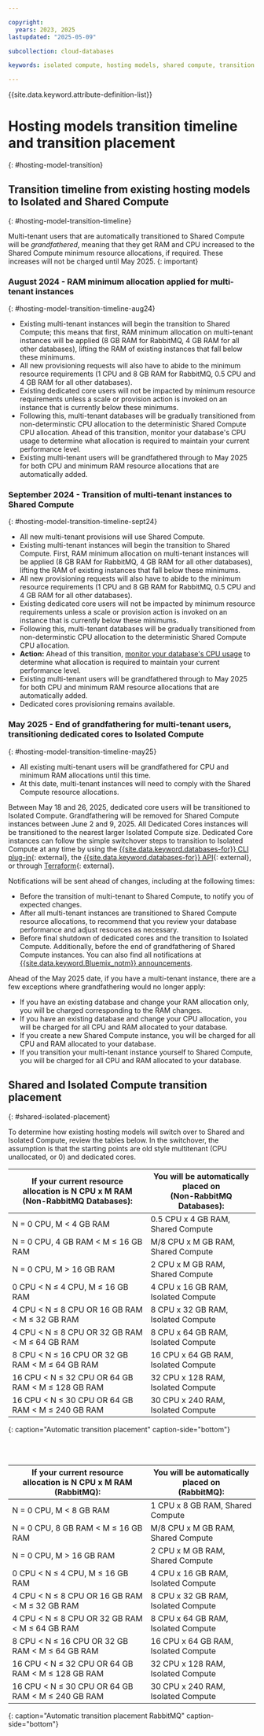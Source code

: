 ```yaml
---

copyright:
  years: 2023, 2025
lastupdated: "2025-05-09"

subcollection: cloud-databases

keywords: isolated compute, hosting models, shared compute, transition

---
```


{{site.data.keyword.attribute-definition-list}}

# Hosting models transition timeline and transition placement
{: #hosting-model-transition}


## Transition timeline from existing hosting models to Isolated and Shared Compute
{: #hosting-model-transition-timeline}

Multi-tenant users that are automatically transitioned to Shared Compute will be *grandfathered*, meaning that they get RAM and CPU increased to the Shared Compute minimum resource allocations, if required. These increases will not be charged until May 2025.
{: important}

### August 2024 - RAM minimum allocation applied for multi-tenant instances
{: #hosting-model-transition-timeline-aug24}

- Existing multi-tenant instances will begin the transition to Shared Compute; this means that first, RAM minimum allocation on multi-tenant instances will be applied (8 GB RAM for RabbitMQ, 4 GB RAM for all other databases), lifting the RAM of existing instances that fall below these minimums. 
- All new provisioning requests will also have to abide to the minimum resource requirements (1 CPU and 8 GB RAM for RabbitMQ, 0.5 CPU and 4 GB RAM for all other databases). 
- Existing dedicated core users will not be impacted by minimum resource requirements unless a scale or provision action is invoked on an instance that is currently below these minimums.
- Following this, multi-tenant databases will be gradually transitioned from non-determinstic CPU allocation to the deterministic Shared Compute CPU allocation. Ahead of this transition, monitor your database's CPU usage to determine what allocation is required to maintain your current performance level.
- Existing multi-tenant users will be grandfathered through to May 2025 for both CPU and minimum RAM resource allocations that are automatically added.

### September 2024 - Transition of multi-tenant instances to Shared Compute
{: #hosting-model-transition-timeline-sept24}

- All new multi-tenant provisions will use Shared Compute.
- Existing multi-tenant instances will begin the transition to Shared Compute. First, RAM minimum allocation on multi-tenant instances will be applied (8 GB RAM for RabbitMQ, 4 GB RAM for all other databases), lifting the RAM of existing instances that fall below these minimums. 
- All new provisioning requests will also have to abide to the minimum resource requirements (1 CPU and 8 GB RAM for RabbitMQ, 0.5 CPU and 4 GB RAM for all other databases). 
- Existing dedicated core users will not be impacted by minimum resource requirements unless a scale or provision action is invoked on an instance that is currently below these minimums.
- Following this, multi-tenant databases will be gradually transitioned from non-determinstic CPU allocation to the deterministic Shared Compute CPU allocation. 
- **Action:** Ahead of this transition, [monitor your database's CPU usage](/docs/cloud-databases?topic=cloud-databases-monitoring#sysdig-monitor-dashboards-cpu-cores-used-per-member) to determine what allocation is required to maintain your current performance level.
- Existing multi-tenant users will be grandfathered through to May 2025 for both CPU and minimum RAM resource allocations that are automatically added. 
- Dedicated cores provisioning remains available.

### May 2025 - End of grandfathering for multi-tenant users, transitioning dedicated cores to Isolated Compute
{: #hosting-model-transition-timeline-may25}

- All existing multi-tenant users will be grandfathered for CPU and minimum RAM allocations until this time.
- At this date, multi-tenant instances will need to comply with the Shared Compute resource allocations.

Between May 18 and 26, 2025, dedicated core users will be transitioned to Isolated Compute. Grandfathering will be removed for Shared Compute instances between June 2 and 9, 2025. All Dedicated Cores instances will be transitioned to the nearest larger Isolated Compute size. Dedicated Core instances can follow the simple switchover steps to transition to Isolated Compute at any time by using the [{{site.data.keyword.databases-for}} CLI plug-in](/docs/databases-cli-plugin?topic=databases-cli-plugin-cdb-reference){: external}, the [{{site.data.keyword.databases-for}} API](https://cloud.ibm.com/apidocs/cloud-databases-api/cloud-databases-api-v5#introduction){: external}, or through [Terraform](https://registry.terraform.io/providers/IBM-Cloud/ibm/latest/docs/resources/database){: external}.

Notifications will be sent ahead of changes, including at the following times:

- Before the transition of multi-tenant to Shared Compute, to notify you of expected changes. 
- After all multi-tenant instances are transitioned to Shared Compute resource allocations, to recommend that you review your database performance and adjust resources as necessary. 
- Before final shutdown of dedicated cores and the transition to Isolated Compute. Additionally, before the end of grandfathering of Shared Compute instances.
You can also find all notifications at [{{site.data.keyword.Bluemix_notm}} announcements](https://cloud.ibm.com/status/announcement).

Ahead of the May 2025 date, if you have a multi-tenant instance, there are a few exceptions where grandfathering would no longer apply: 

- If you have an existing database and change your RAM allocation only, you will be charged corresponding to the RAM changes. 
- If you have an existing database and change your CPU allocation, you will be charged for all CPU and RAM allocated to your database.
- If you create a new Shared Compute instance, you will be charged for all CPU and RAM allocated to your database. 
- If you transition your multi-tenant instance yourself to Shared Compute, you will be charged for all CPU and RAM allocated to your database.  

## Shared and Isolated Compute transition placement
{: #shared-isolated-placement}

To determine how existing hosting models will switch over to Shared and Isolated Compute, review the tables below. In the switchover, the assumption is that the starting points are old style multitenant (CPU unallocated, or 0) and dedicated cores. 

| **If your current resource allocation is N CPU x M RAM <br> (Non-RabbitMQ Databases):** | **You will be automatically placed on <br> (Non-RabbitMQ Databases):** |
|-------------------------|---------------------|
| N = 0 CPU, M < 4 GB RAM | 0.5 CPU x 4 GB RAM, Shared Compute |
| N = 0 CPU, 4 GB RAM < M ≤ 16 GB RAM | M/8 CPU x M GB RAM, Shared Compute|
| N = 0 CPU, M > 16 GB RAM | 2 CPU x M GB RAM, Shared Compute |
| 0 CPU < N ≤ 4 CPU, M ≤ 16 GB RAM | 4 CPU x 16 GB RAM, Isolated Compute |
| 4 CPU < N ≤ 8 CPU OR 16 GB RAM < M ≤ 32 GB RAM | 8 CPU x 32 GB RAM, Isolated Compute |
| 4 CPU < N ≤ 8 CPU OR 32 GB RAM < M ≤ 64 GB RAM | 8 CPU x 64 GB RAM, Isolated Compute |
| 8 CPU < N ≤ 16 CPU OR 32 GB RAM < M ≤ 64 GB RAM | 16 CPU x 64 GB RAM, Isolated Compute |
| 16 CPU < N ≤ 32 CPU OR 64 GB RAM < M ≤ 128 GB RAM | 32 CPU x 128 RAM, Isolated Compute |
| 16 CPU < N ≤ 30 CPU OR 64 GB RAM < M ≤ 240 GB RAM | 30 CPU x 240 RAM, Isolated Compute |
{: caption="Automatic transition placement" caption-side="bottom"}

<br>

<br>

| **If your current resource allocation is N CPU x M RAM <br> (RabbitMQ):** | **You will be automatically placed on <br> (RabbitMQ):** |
|-------------------------|---------------------|
| N = 0 CPU, M < 8 GB RAM | 1 CPU x 8 GB RAM, Shared Compute |
| N = 0 CPU, 8 GB RAM < M ≤ 16 GB RAM | M/8 CPU x M GB RAM, Shared Compute |
| N = 0 CPU, M > 16 GB RAM | 2 CPU x M GB RAM, Shared Compute |
| 0 CPU < N ≤ 4 CPU, M ≤ 16 GB RAM | 4 CPU x 16 GB RAM, Isolated Compute |
| 4 CPU < N ≤ 8 CPU OR 16 GB RAM < M ≤ 32 GB RAM | 8 CPU x 32 GB RAM, Isolated Compute |
| 4 CPU < N ≤ 8 CPU OR 32 GB RAM < M ≤ 64 GB RAM | 8 CPU x 64 GB RAM, Isolated Compute |
| 8 CPU < N ≤ 16 CPU OR 32 GB RAM < M ≤ 64 GB RAM | 16 CPU x 64 GB RAM, Isolated Compute |
| 16 CPU < N ≤ 32 CPU OR 64 GB RAM < M ≤ 128 GB RAM | 32 CPU x 128 RAM, Isolated Compute |
| 16 CPU < N ≤ 30 CPU OR 64 GB RAM < M ≤ 240 GB RAM | 30 CPU x 240 RAM, Isolated Compute |
{: caption="Automatic transition placement RabbitMQ" caption-side="bottom"}
